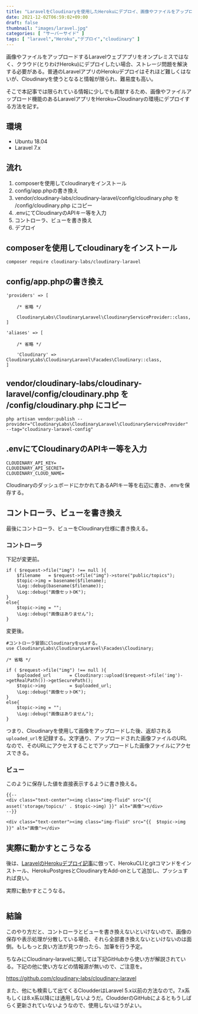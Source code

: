 ```yaml
---
title: "LaravelをCloudinaryを使用したHerokuにデプロイ、画像やファイルをアップロードする"
date: 2021-12-02T06:59:02+09:00
draft: false
thumbnail: "images/laravel.jpg"
categories: [ "サーバーサイド" ]
tags: [ "laravel","Heroku","デプロイ","cloudinary" ]
---
```


画像やファイルをアップロードするLaravelウェブアプリをオンプレミスではなく、クラウド(とりわけHeroku)にデプロイしたい場合、ストレージ問題を解決する必要がある。普通のLaravelアプリのHerokuデプロイはそれほど難しくはないが、Cloudinaryを使うとなると情報が限られ、難易度も高い。

そこで本記事では限られている情報に少しでも貢献するため、画像やファイルアップロード機能のあるLaravelアプリをHeroku+Cloudinaryの環境にデプロイする方法を記す。

## 環境

- Ubuntu 18.04
- Laravel 7.x

## 流れ

1. composerを使用してcloudinaryをインストール
1. config/app.phpの書き換え
1. vendor/cloudinary-labs/cloudinary-laravel/config/cloudinary.php を /config/cloudinary.php にコピー
1. .envにてCloudinaryのAPIキー等を入力
1. コントローラ、ビューを書き換え
1. デプロイ

## composerを使用してcloudinaryをインストール

    composer require cloudinary-labs/cloudinary-laravel

## config/app.phpの書き換え

    'providers' => [

        /* 省略 */

        CloudinaryLabs\CloudinaryLaravel\CloudinaryServiceProvider::class,
    ]
    
    'aliases' => [

        /* 省略 */

        'Cloudinary' => CloudinaryLabs\CloudinaryLaravel\Facades\Cloudinary::class,
    ]

## vendor/cloudinary-labs/cloudinary-laravel/config/cloudinary.php を /config/cloudinary.php にコピー

    php artisan vendor:publish --provider="CloudinaryLabs\CloudinaryLaravel\CloudinaryServiceProvider" --tag="cloudinary-laravel-config"

## .envにてCloudinaryのAPIキー等を入力

    CLOUDINARY_API_KEY=
    CLOUDINARY_API_SECRET=
    CLOUDINARY_CLOUD_NAME=

CloudinaryのダッシュボードにかかれてあるAPIキー等を右辺に書き、.envを保存する。

## コントローラ、ビューを書き換え

最後にコントローラ、ビューをCloudinary仕様に書き換える。

### コントローラ

下記が変更前。

    if ( $request->file("img") !== null ){
        $filename   = $request->file("img")->store("public/topics");
        $topic->img = basename($filename);
        \Log::debug(basename($filename));
        \Log::debug("画像セットOK");
    }
    else{
        $topic->img = ""; 
        \Log::debug("画像はありません");
    }

変更後。

    #コントローラ冒頭にCloudinaryをuseする。
    use CloudinaryLabs\CloudinaryLaravel\Facades\Cloudinary;

    /* 省略 */

    if ( $request->file("img") !== null ){
        $uploaded_url       = Cloudinary::upload($request->file('img')->getRealPath())->getSecurePath();
        $topic->img         = $uploaded_url;
        \Log::debug("画像セットOK");
    }
    else{
        $topic->img = ""; 
        \Log::debug("画像はありません");
    }

つまり、Cloudinaryを使用して画像をアップロードした後、返却される`uploaded_url`を記録する。文字通り、アップロードされた画像ファイルのURLなので、そのURLにアクセスすることでアップロードした画像ファイルにアクセスできる。


### ビュー

このように保存した値を直接表示するように書き換える。

    {{--
    <div class="text-center"><img class="img-fluid" src="{{ asset('storage/topics/' . $topic->img) }}" alt="画像"></div>
    --}}

    <div class="text-center"><img class="img-fluid" src="{{  $topic->img }}" alt="画像"></div>


## 実際に動かすとこうなる

後は、[LaravelのHerokuデプロイ記事](/post/laravel-heroku-deploy/)に倣って、HerokuCLIとgitコマンドをインストール、HerokuPostgresとCloudinaryをAdd-onとして追加し、プッシュすれば良い。

実際に動かすとこうなる。

<div class="img-center"><img src="/images/Screenshot from 2021-12-02 13-13-43.png" alt=""></div>

## 結論

このやり方だと、コントローラとビューを書き換えないといけないので、画像の保存や表示処理が分散している場合、それら全部書き換えないといけないのは面倒。もしもっと良い方法が見つかったら、加筆を行う予定。

ちなみにCloudinary-laravelに関しては下記GitHubから使い方が解説されている。下記の他に使い方などの情報源が無いので、ご注意を。

https://github.com/cloudinary-labs/cloudinary-laravel

また、他にも検索して出てくるCloudderはLaravel 5.x以前の方法なので。7.x系もしくは8.x系以降には通用しないようだ。CloudderのGitHubによるともうしばらく更新されていないようなので、使用しないほうがよい。

